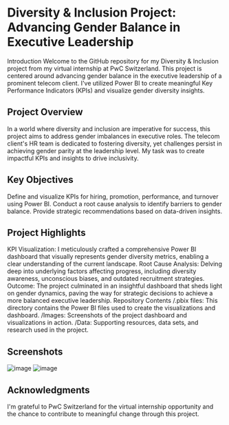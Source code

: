 # Diversity & Inclusion Project: Advancing Gender Balance in Executive Leadership
Introduction
Welcome to the GitHub repository for my Diversity & Inclusion project from my virtual internship at PwC Switzerland. This project is centered around advancing gender balance in the executive leadership of a prominent telecom client. I've utilized Power BI to create meaningful Key Performance Indicators (KPIs) and visualize gender diversity insights.

## Project Overview
In a world where diversity and inclusion are imperative for success, this project aims to address gender imbalances in executive roles. The telecom client's HR team is dedicated to fostering diversity, yet challenges persist in achieving gender parity at the leadership level. My task was to create impactful KPIs and insights to drive inclusivity.

## Key Objectives
Define and visualize KPIs for hiring, promotion, performance, and turnover using Power BI.
Conduct a root cause analysis to identify barriers to gender balance.
Provide strategic recommendations based on data-driven insights.

## Project Highlights
KPI Visualization: I meticulously crafted a comprehensive Power BI dashboard that visually represents gender diversity metrics, enabling a clear understanding of the current landscape.
Root Cause Analysis: Delving deep into underlying factors affecting progress, including diversity awareness, unconscious biases, and outdated recruitment strategies.
Outcome: The project culminated in an insightful dashboard that sheds light on gender dynamics, paving the way for strategic decisions to achieve a more balanced executive leadership.
Repository Contents
/.pbix files: This directory contains the Power BI files used to create the visualizations and dashboard.
/Images: Screenshots of the project dashboard and visualizations in action.
/Data: Supporting resources, data sets, and research used in the project.

## Screenshots
![image](https://github.com/MrChauhan6465/Diversity_Inclusion_PWC_PowerBi/assets/89354259/3e0cc158-81ab-4f0d-9af2-a7068b934bf1)
![image](https://github.com/MrChauhan6465/Diversity_Inclusion_PWC_PowerBi/assets/89354259/104fa4d2-7663-4dd0-87d7-9061f8022103)

## Acknowledgments
I'm grateful to PwC Switzerland for the virtual internship opportunity and the chance to contribute to meaningful change through this project.

